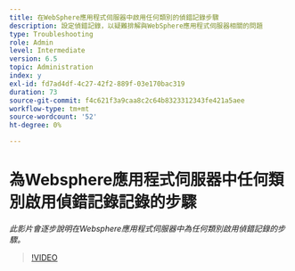 ```yaml
---
title: 在WebSphere應用程式伺服器中啟用任何類別的偵錯記錄步驟
description: 設定偵錯記錄，以疑難排解與WebSphere應用程式伺服器相關的問題
type: Troubleshooting
role: Admin
level: Intermediate
version: 6.5
topic: Administration
index: y
exl-id: fd7ad4df-4c27-42f2-889f-03e170bac319
duration: 73
source-git-commit: f4c621f3a9caa8c2c64b8323312343fe421a5aee
workflow-type: tm+mt
source-wordcount: '52'
ht-degree: 0%

---
```


# 為Websphere應用程式伺服器中任何類別啟用偵錯記錄記錄的步驟

*此影片會逐步說明在Websphere應用程式伺服器中為任何類別啟用偵錯記錄的步驟。*

>[!VIDEO](https://video.tv.adobe.com/v/335523?quality=12&learn=on)
